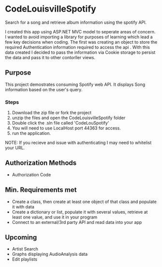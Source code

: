 # CodeLouisvilleSpotify
Search for a song and retrieve album information using the spotify API.

I created this app using ASP.NET MVC model to seperate areas of concern. I wanted to avoid importing a library for purposes of learning which lead a few key decisions when coding.
The first was creating an object to store the required Authentication information required to access the api . With this data created I decided to pass the information via Cookie storage to persist the data and pass it to other contorller views.

## Purpose
This project demostrates consuming Spotify web API. It displays Song information based on the user's query. 
### Steps 
1. Download the zip file or fork the project
2. unzip the files and open the CodeLouisvilleSpotify folder 
3. Double click the .sln file called 'CodeLouSpotify'
4. You will need to use LocalHost port 44363 for access.
5. run the application.

NOTE: If you recieve and issue with authenticating I may need to whitelist your URL.
## Authorization Methods
 - Authorization Code

## Min. Requirements met
- Create a class, then create at least one object of that class and populate it with data
- Create a dictionary or list, populate it with several values, retrieve at least one value, and use it in your program
- Connect to an external/3rd party API and read data into your app
## Upcoming
- Artist Search
- Graphs displaying AudioAnalysis data
- Edit playlists

